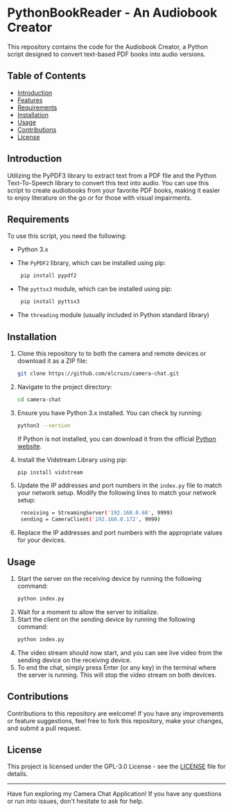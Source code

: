 # PythonBookReader - An Audiobook Creator

This repository contains the code for the Audiobook Creator, a Python script designed to convert text-based PDF books into audio versions.

## Table of Contents

- [Introduction](#introduction)
- [Features](#features)
- [Requirements](#requirements)
- [Installation](#installation)
- [Usage](#usage)
- [Contributions](#contributions)
- [License](#license)

## Introduction

Utilizing the PyPDF3 library to extract text from a PDF file and the Python Text-To-Speech library to convert this text into audio. You can use this script to create audiobooks from your favorite PDF books, making it easier to enjoy literature on the go or for those with visual impairments.

## Requirements

To use this script, you need the following:

- Python 3.x
- The `PyPDF2` library, which can be installed using pip:
  
  ```bash
   pip install pypdf2
   ```
  
- The `pyttsx3` module, which can be installed using pip:
  
  ```bash
   pip install pyttsx3
   ```
  
- The `threading` module (usually included in Python standard library)

## Installation

1. Clone this repository to to both the camera and remote devices or download it as a ZIP file:

   ```bash
   git clone https://github.com/elcruzo/camera-chat.git
   ```
2. Navigate to the project directory:

   ```bash
   cd camera-chat
   ```
3. Ensure you have Python 3.x installed. You can check by running:

   ```bash
   python3 --version
   ```
   If Python is not installed, you can download it from the official [Python website](https://www.python.org/downloads/).
4. Install the Vidstream Library using pip:

   ```bash
   pip install vidstream
   ```

5. Update the IP addresses and port numbers in the `index.py` file to match your network setup. Modify the following lines to match your network setup:

   ```bash
    receiving = StreamingServer('192.168.0.68', 9999)
    sending = CameraClient('192.168.0.172', 9999)
   ```
6. Replace the IP addresses and port numbers with the appropriate values for your devices.


## Usage

1. Start the server on the receiving device by running the following command:
   ```bash
   python index.py
   ```
2. Wait for a moment to allow the server to initialize.
3. Start the client on the sending device by running the following command:
   ```bash
   python index.py
   ```
4. The video stream should now start, and you can see live video from the sending device on the receiving device.
5. To end the chat, simply press Enter (or any key) in the terminal where the server is running. This will stop the video stream on both devices.

## Contributions

Contributions to this repository are welcome! If you have any improvements or feature suggestions, feel free to fork this repository, make your changes, and submit a pull request.

## License

This project is licensed under the GPL-3.0 License - see the [LICENSE](LICENSE) file for details.

---

Have fun exploring my Camera Chat Application! If you have any questions or run into issues, don't hesitate to ask for help.

   
